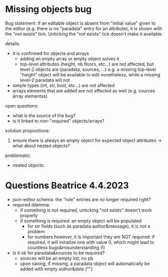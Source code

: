 

# Missing objects bug

Bug statement: if an editable object is absent from "initial value" given to the editor (e.g. there is no "paradata" entry for an attribute), it is shown with the "not exists" tick.
Unticking the "not exists" tick doesn't make it available.

details:
- it is confirmed for objects and arrays
    - adding an empty array or empty object solves it
    - top-level attributes (height, nb floors, etc...) are not affected, but level-2 objects are (paradata, sources, ...)
        e.g. a missing top-level "height" object will be available to edit nonetheless, while a missing level-2 paradata will not
- simple types (int, str, bool, etc...) are not affected
- arrays elements that are added are not affected as well (e.g. sources array elementss)

open questions:
- what is the source of the bug?
- is it linked to non-"required" objects/arrays?

solution propositions:
1. ensure there is always an empty object for expected object attributes
    -> what about nested objects?

problematic:
- nested objects: 


# Questions Beatrice 4.4.2023

- json-editor schema: the "rule" entries are no longer required right?
- required dilemma:
    - if something is not required, unticking "not exists" doesn't work properly
    - if something is required: an empty object will be populated
        - for str fields (such as paradata author&message), it is not a problem
        - for numbers however, it is important they are NOT required: if required, it will initialize one with value 0, which might lead to countless bugs&misunderstanding (!)
- Is it ok for paradata&sources to be required?
    - sources will be an empty list, no pb
    - upon saving, if missing, a paradata object will automatically be added with empty author&date ("")